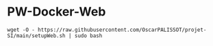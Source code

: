 # PW-Docker-Web
`wget -O - https://raw.githubusercontent.com/OscarPALISSOT/projet-SI/main/setupWeb.sh | sudo bash`
